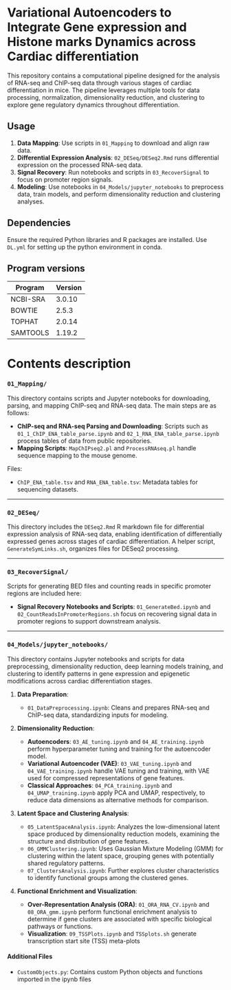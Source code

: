 
# Variational Autoencoders to Integrate Gene expression and Histone marks Dynamics across Cardiac differentiation 

This repository contains a computational pipeline designed for the analysis of RNA-seq and ChIP-seq data through various stages of cardiac differentiation in mice. The pipeline leverages multiple tools for data processing, normalization, dimensionality reduction, and clustering to explore gene regulatory dynamics throughout differentiation.

## Usage
1. **Data Mapping**: Use scripts in `01_Mapping` to download and align raw data.
2. **Differential Expression Analysis**: `02_DESeq/DESeq2.Rmd` runs differential expression on the processed RNA-seq data.
3. **Signal Recovery**: Run notebooks and scripts in `03_RecoverSignal` to focus on promoter region signals.
4. **Modeling**: Use notebooks in `04_Models/jupyter_notebooks` to preprocess data, train models, and perform dimensionality reduction and clustering analyses.

## Dependencies
Ensure the required Python libraries and R packages are installed. Use `DL.yml` for setting up the python environment in conda.

## Program versions

| Program  | Version |
| -------- | ------- |
| NCBI-SRA | 3.0.10  |
| BOWTIE   | 2.5.3   |
| TOPHAT   | 2.0.14  |
| SAMTOOLS | 1.19.2  |

# Contents description

### `01_Mapping/`
This directory contains scripts and Jupyter notebooks for downloading, parsing, and mapping ChIP-seq and RNA-seq data. The main steps are as follows:
- **ChIP-seq and RNA-seq Parsing and Downloading**: Scripts such as `01_1_ChIP_ENA_table_parse.ipynb` and `02_1_RNA_ENA_table_parse.ipynb` process tables of data from public repositories.
- **Mapping Scripts**: `MapChIPseq2.pl` and `ProcessRNAseq.pl` handle sequence mapping to the mouse genome.
  
Files:
- `ChIP_ENA_table.tsv` and `RNA_ENA_table.tsv`: Metadata tables for sequencing datasets.
---
### `02_DESeq/`
This directory includes the `DESeq2.Rmd` R markdown file for differential expression analysis of RNA-seq data, enabling identification of differentially expressed genes across stages of cardiac differentiation. A helper script, `GenerateSymLinks.sh`, organizes files for DESeq2 processing.

---
### `03_RecoverSignal/`
Scripts for generating BED files and counting reads in specific promoter regions are included here:
- **Signal Recovery Notebooks and Scripts**: `01_GenerateBed.ipynb` and `02_CountReadsInPromoterRegions.sh` focus on recovering signal data in promoter regions to support downstream analysis.



---
### `04_Models/jupyter_notebooks/`

This directory contains Jupyter notebooks and scripts for data preprocessing, dimensionality reduction, deep learning models training, and clustering to identify patterns in gene expression and epigenetic modifications across cardiac differentiation stages. 

1. **Data Preparation**:
   - `01_DataPreprocessing.ipynb`: Cleans and prepares RNA-seq and ChIP-seq data, standardizing inputs for modeling.

2. **Dimensionality Reduction**:
   - **Autoencoders**: `03_AE_tuning.ipynb` and `04_AE_training.ipynb` perform hyperparameter tuning and training for the autoencoder model.
   - **Variational Autoencoder (VAE)**: `03_VAE_tuning.ipynb` and `04_VAE_training.ipynb` handle VAE tuning and training, with VAE used for compressed representations of gene features.
   - **Classical Approaches**: `04_PCA_training.ipynb` and `04_UMAP_training.ipynb` apply PCA and UMAP, respectively, to reduce data dimensions as alternative methods for comparison.

3. **Latent Space and Clustering Analysis**:
   - `05_LatentSpaceAnalysis.ipynb`: Analyzes the low-dimensional latent space produced by dimensionality reduction models, examining the structure and distribution of gene features.
   - `06_GMMClustering.ipynb`: Uses Gaussian Mixture Modeling (GMM) for clustering within the latent space, grouping genes with potentially shared regulatory patterns.
   - `07_ClustersAnalysis.ipynb`: Further explores cluster characteristics to identify functional groups among the clustered genes.

4. **Functional Enrichment and Visualization**:
   - **Over-Representation Analysis (ORA)**: `01_ORA_RNA_CV.ipynb` and `08_ORA_gmm.ipynb` perform functional enrichment analysis to determine if gene clusters are associated with specific biological pathways or functions.
   - **Visualization**: `09_TSSPlots.ipynb` and `TSSplots.sh` generate transcription start site (TSS) meta-plots

#### Additional Files
- `CustomObjects.py`: Contains custom Python objects and functions imported in the ipynb files

